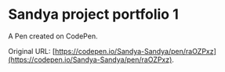 # Sandya project portfolio 1

A Pen created on CodePen.

Original URL: [https://codepen.io/Sandya-Sandya/pen/raOZPxz](https://codepen.io/Sandya-Sandya/pen/raOZPxz).

